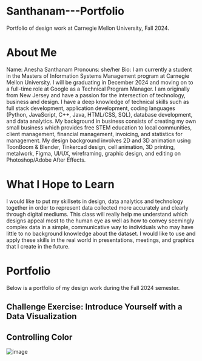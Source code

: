 # Santhanam---Portfolio
Portfolio of design work at Carnegie Mellon University, Fall 2024.

# About Me
Name: Anesha Santhanam
Pronouns: she/her
Bio: I am currently a student in the Masters of Information Systems Management program at Carnegie Mellon University. I will be graduating in December 2024 and moving on to a full-time role at Google as a Technical Program Manager. I am originally from New Jersey and have a passion for the intersection of technology, business and design. I have a deep knowledge of technical skills such as full stack development, application development, coding languages (Python, JavaScript, C++, Java, HTML/CSS, SQL), database development, and data analytics. My background in business consists of creating my own small business which provides free STEM education to local communities, client management, financial management, invoicing, and statistics for management. My design background involves 2D and 3D animation using ToonBoom & Blender, Tinkercad design, cell animation, 3D printing, metalwork, Figma, UI/UX, wireframing, graphic design, and editing on Photoshop/Adobe After Effects. 

# What I Hope to Learn
I would like to put my skillsets in design, data analytics and technology together in order to represent data collected more accurately and clearly through digital mediums. This class will really help me understand which designs appeal most to the human eye as well as how to convey seemingly complex data in a simple, communicative way to individuals who may have little to no background knowledge about the dataset. I would like to use and apply these skills in the real world in presentations, meetings, and graphics that I create in the future. 

# Portfolio
Below is a portfolio of my design work during the Fall 2024 semester. 
## Challenge Exercise: Introduce Yourself with a Data Visualization

## Controlling Color
![image](https://github.com/user-attachments/assets/a9b4bf9c-32c1-4397-95c4-1c3fadf93c32)

